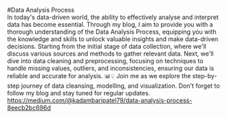#Data Analysis Process  
In today's data-driven world, the ability to effectively analyse and interpret data has become essential. Through my blog, I aim to provide you with a thorough understanding of the Data Analysis Process, equipping you with the knowledge and skills to unlock valuable insights and make data-driven decisions.
Starting from the initial stage of data collection, where we'll discuss various sources and methods to gather relevant data. Next, we'll dive into data cleaning and preprocessing, focusing on techniques to handle missing values, outliers, and inconsistencies, ensuring our data is reliable and accurate for analysis.
📊💡 Join me as we explore the step-by-step journey of data cleansing, modelling, and visualization.
Don't forget to follow my blog and stay tuned for regular updates.  
https://medium.com/@kadambaripatel79/data-analysis-process-8eecb2bc696d
